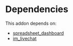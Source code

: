 # Dependencies

This addon depends on:

- [spreadsheet_dashboard](https://github.com/bringout/oca-ocb-report/tree/ce2bf32eaa55516e65721b59ff06b13f701b1c57/odoo-bringout-oca-ocb-spreadsheet_dashboard)
- [im_livechat](https://github.com/bringout/oca-ocb-mail/tree/cf28d72fa447cbe72e9004691397255796aaa651/odoo-bringout-oca-ocb-im_livechat)
